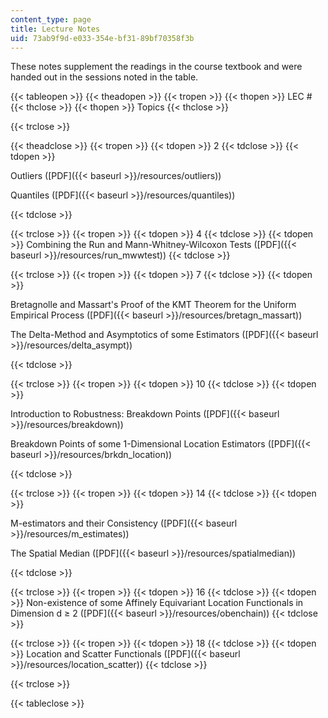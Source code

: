 ```yaml
---
content_type: page
title: Lecture Notes
uid: 73ab9f9d-e033-354e-bf31-89bf70358f3b
---
```


These notes supplement the readings in the course textbook and were handed out in the sessions noted in the table.

{{< tableopen >}}
{{< theadopen >}}
{{< tropen >}}
{{< thopen >}}
LEC #
{{< thclose >}}
{{< thopen >}}
Topics
{{< thclose >}}

{{< trclose >}}

{{< theadclose >}}
{{< tropen >}}
{{< tdopen >}}
2
{{< tdclose >}}
{{< tdopen >}}


Outliers ([PDF]({{< baseurl >}}/resources/outliers))

Quantiles ([PDF]({{< baseurl >}}/resources/quantiles))


{{< tdclose >}}

{{< trclose >}}
{{< tropen >}}
{{< tdopen >}}
4
{{< tdclose >}}
{{< tdopen >}}
Combining the Run and Mann-Whitney-Wilcoxon Tests ([PDF]({{< baseurl >}}/resources/run_mwwtest))
{{< tdclose >}}

{{< trclose >}}
{{< tropen >}}
{{< tdopen >}}
7
{{< tdclose >}}
{{< tdopen >}}


Bretagnolle and Massart's Proof of the KMT Theorem for the Uniform Empirical Process ([PDF]({{< baseurl >}}/resources/bretagn_massart))

The Delta-Method and Asymptotics of some Estimators ([PDF]({{< baseurl >}}/resources/delta_asympt))


{{< tdclose >}}

{{< trclose >}}
{{< tropen >}}
{{< tdopen >}}
10
{{< tdclose >}}
{{< tdopen >}}


Introduction to Robustness: Breakdown Points ([PDF]({{< baseurl >}}/resources/breakdown))

Breakdown Points of some 1-Dimensional Location Estimators ([PDF]({{< baseurl >}}/resources/brkdn_location))


{{< tdclose >}}

{{< trclose >}}
{{< tropen >}}
{{< tdopen >}}
14
{{< tdclose >}}
{{< tdopen >}}


M-estimators and their Consistency ([PDF]({{< baseurl >}}/resources/m_estimates))

The Spatial Median ([PDF]({{< baseurl >}}/resources/spatialmedian))


{{< tdclose >}}

{{< trclose >}}
{{< tropen >}}
{{< tdopen >}}
16
{{< tdclose >}}
{{< tdopen >}}
Non-existence of some Affinely Equivariant Location Functionals in Dimension d ≥ 2 ([PDF]({{< baseurl >}}/resources/obenchain))
{{< tdclose >}}

{{< trclose >}}
{{< tropen >}}
{{< tdopen >}}
18
{{< tdclose >}}
{{< tdopen >}}
Location and Scatter Functionals ([PDF]({{< baseurl >}}/resources/location_scatter))
{{< tdclose >}}

{{< trclose >}}

{{< tableclose >}}